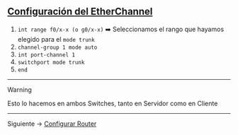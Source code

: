 ## [Configuración del EtherChannel](README.md)

1. `int range f0/x-x (o g0/x-x)` ➡️ Seleccionamos el rango que hayamos elegido para el `mode trunk`
2. `channel-group 1 mode auto`
3. `int port-channel 1`
4. `switchport mode trunk` 
5. `end`

---
> [!WARNING]
> Esto lo hacemos en ambos Switches, tanto en Servidor como en Cliente

---
Siguiente -> [Configurar Router](router.md)
